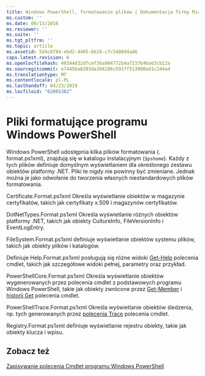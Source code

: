 ```yaml
---
title: Windows PowerShell, formatowanie plików | Dokumentacja firmy Microsoft
ms.custom: ''
ms.date: 09/13/2016
ms.reviewer: ''
ms.suite: ''
ms.tgt_pltfrm: ''
ms.topic: article
ms.assetid: 5d4c8f84-ebd2-4405-bb10-cfc5400d4ad6
caps.latest.revision: 6
ms.openlocfilehash: 49344d32dfcef36a904772b4a7237646a63cb12a
ms.sourcegitcommit: e7445ba8203da304286c591ff513900ad1c244a4
ms.translationtype: MT
ms.contentlocale: pl-PL
ms.lasthandoff: 04/23/2019
ms.locfileid: "62065382"
---
```

# <a name="windows-powershell-formatting-files"></a>Pliki formatujące programu Windows PowerShell

Windows PowerShell udostępnia kilka plików formatowania (. format.ps1xml), znajdują się w katalogu instalacyjnym (`$pshome`). Każdy z tych plików definiuje domyślnym wyświetlaniem dla określonego zestawu obiektów platformy .NET. Pliki te nigdy nie powinny być zmieniane. Jednak można je jako odwołanie do tworzenia własnych niestandardowych plików formatowania.

Certificate.Format.ps1xml Określa wyświetlanie obiektów w magazynie certyfikatów, takich jak certyfikaty x.509 i magazynów certyfikatów.

DotNetTypes.Format.ps1xml Określa wyświetlanie różnych obiektów platformy .NET, takich jak obiekty CultureInfo, FileVersionInfo i EventLogEntry.

FileSystem.Format.ps1xml definiuje wyświetlanie obiektów systemu plików, takich jak obiekty plików i katalogów.

Definiuje Help.Format.ps1xml posługują się różne widoki [Get-Help](/powershell/module/Microsoft.PowerShell.Core/Get-Help) polecenia cmdlet, takich jak szczegółowe widoki pełnej, parametry oraz przykład.

PowerShellCore.Format.ps1xml Określa wyświetlanie obiektów wygenerowanych przez polecenia cmdlet z podstawowych programu Windows PowerShell, takie jak obiekty zwrócone przez [Get-Member](/powershell/module/Microsoft.PowerShell.Utility/Get-Member) i [historii Get](/powershell/module/Microsoft.PowerShell.Core/Get-History) polecenia cmdlet.

PowerShellTrace.Format.ps1xml Określa wyświetlanie obiektów śledzenia, np. tych generowanych przez [polecenia Trace](/powershell/module/Microsoft.PowerShell.Utility/Trace-Command) polecenia cmdlet.

Registry.Format.ps1xml definiuje wyświetlanie rejestru obiekty, takie jak obiekty klucza i wpisu.

## <a name="see-also"></a>Zobacz też

[Zapisywanie polecenia Cmdlet programu Windows PowerShell](../cmdlet/writing-a-windows-powershell-cmdlet.md)
